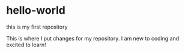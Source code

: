# hello-world
this is my first repository

This is where I put changes for my repository. I am new to coding and excited to learn!

